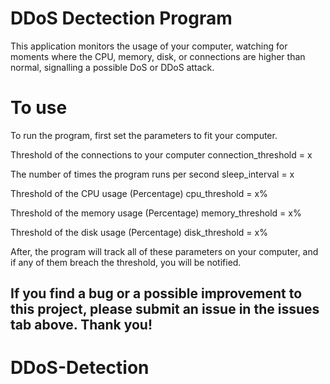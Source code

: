# DDoS Dectection Program

This application monitors the usage of your computer, watching for moments where
the CPU, memory, disk, or connections are higher than normal, signalling a possible DoS or DDoS attack.

# To use

To run the program, first set the parameters to fit your computer. 

Threshold of the connections to your computer
connection_threshold = x

The number of times the program runs per second
sleep_interval = x

Threshold of the CPU usage (Percentage)
cpu_threshold = x%

Threshold of the memory usage (Percentage)
memory_threshold = x%

Threshold of the disk usage (Percentage)
disk_threshold = x%

After, the program will track all of these parameters on your computer, and if any of them breach the 
threshold, you will be notified.



## If you find a bug or a possible improvement to this project, please submit an issue in the issues tab above. Thank you!
# DDoS-Detection
